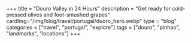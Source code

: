 +++
title = "Douro Valley in 24 Hours"
description = "Get ready for cold-pressed olives and foot-smushed grapes"
cardImg="/img/blog/travel/portugal/duoro_hero.webp"
type = "blog"
categories = ["travel", "portugal", "explore"]
tags = ["douro", "pinhao", "landmarks", "locations"]
+++